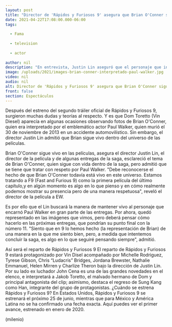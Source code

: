 ```yaml
---
layout: post
title: "Director de 'Rápidos y Furiosos 9' asegura que Brian O'Conner sigue vivo en la franquicia"
date: 2021-04-22T17:08:00.000-06:00
tags:
  
  - Fama
  
  - television
  
  - actor
  
author: nil
description: "En entrevista, Justin Lin aseguró que el personaje que interpretó Paul Walker, Brian O'Conner, sigue con vida dentro del universo de las películas protagonizadas por Vin Diesel. "
image: /uploads/2021/images-brian-conner-interpretado-paul-walker.jpg
video: nil
audio: nil
alt: Director de 'Rápidos y Furiosos 9' asegura que Brian O'Conner sigue vivo en la franquicia
front: false
section: Espectáculos
---
```


Después del estreno del segundo tráiler oficial de Rápidos y Furiosos 9, surgieron muchas dudas y teorías al respecto. Y es que Dom Toretto (Vin Diesel) aparecía en algunas ocasiones observando fotos de Brian O'Conner, quien era interpretado por el emblemático actor Paul Walker, quien murió el 30 de noviembre de 2013 en un accidente automovilístico. Sin embargo, el director Justin Lin admitió que Brian sigue vivo dentro del universo de las películas. 

Brian O'Conner sigue vivo en las películas, asegura el director Justin Lin, el director de la película y de algunas entregas de la saga, esclareció el tema de Brian O'Conner, quien sigue con vida dentro de la saga, pero admitió que se tiene que tratar con respeto por Paul Walker. "Debe reconocerse el hecho de que Brian O'Conner todavía está vivo en este universo. Estamos tratando a F9 (Fast and Furious 9) como la primera película del último capítulo,y en algún momento es algo en lo que pienso y en cómo realmente podemos mostrar su presencia pero de una manera respetuosa", reveló el director de la película a EW.

Es por ello que el Lin buscará la manera de mantener vivo al personaje que encarnó Paul Walker en gran parte de las entregas. Por ahora, quedó representado en las imágenes que vimos, pero deberá pensar cómo hacerlo en las próximas entregas, que pondrían su punto final con la número 11. "Siento que en 9 lo hemos hecho (la representación de Brian) de una manera en la que me siento bien, pero, a medida que intentemos concluir la saga, es algo en lo que seguiré pensando siempre", admitió.

Así será el reparto de Rápidos y Furiosos 9 El reparto de Rápidos y Furiosos 9 estará protagonizado por Vin Disel acompañado por Michelle Rodriguez, Tyrese Gibson, Chris “Ludacris” Bridges, Jordana Brewster, Nathalie Emmanuel, Helen Mirren y Charlize Theron bajo la dirección de Justin Lin.  Por su lado ex luchador John Cena es una de las grandes novedades en el elenco, e interpretará a Jakob Toretto, el malvado hermano de Dom y principal antagonista del clip; asimismo, destaca el regreso de Sung Kang como Han, integrante del grupo de protagonistas. 
¿Cuándo se estrena Rápidos y Furiosos 9? En Estados Unidos, Rápidos y Furiosos 9 se estrenará el próximo 25 de junio, mientras que para México y América Latina no se ha confirmado una fecha exacta. Aquí puedes ver el primer avance, estrenado en enero de 2020. 

(milenio)